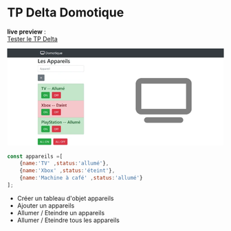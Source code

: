 # TP Delta Domotique
**live preview** :  
[Tester le TP Delta](https://www.sevenvalley.fr/tp-javascript/tpd) 

![alt text](tpd.webp)
```js
const appareils =[
    {name:'TV' ,status:'allumé'},
    {name:'Xbox' ,status:'éteint'},
    {name:'Machine à café' ,status:'allumé'}
];
```
- Créer un tableau d'objet appareils
- Ajouter un appareils
- Allumer / Eteindre un appareils
- Allumer / Eteindre tous les appareils
